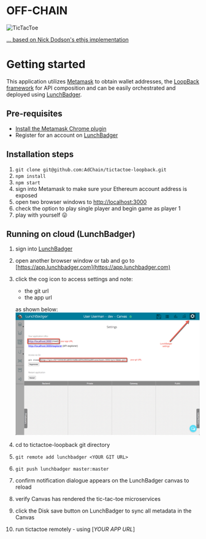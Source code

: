 # OFF-CHAIN
![TicTacToe](http://www.dsmsales.net/images/logos/tttmarqlrg.gif)

[... based on Nick Dodson's ethjs implementation](https://github.com/ethjs/examples/blob/master/tictactoe.html)

# Getting started

This application utilizes [Metamask](www.metamask.io) to obtain wallet addresses, the [LoopBack framework](http://loopback.io/) for API composition and can be easily orchestrated and deployed using [LunchBadger](https://www.lunchbadger.com/). 

## Pre-requisites
* [Install the Metamask Chrome plugin](https://metamask.io/)
* Register for an account on [LunchBadger](https://www.lunchbadger.com/register)


## Installation steps
1. `git clone git@github.com:AdChain/tictactoe-loopback.git`
2. `npm install`
3. `npm start`
4. sign into Metamask to make sure your Ethereum account address is exposed
5. open two browser windows to [http://localhost:3000](http://localhost:3000)
6. check the option to play single player and begin game as player 1
7. play with yourself :stuck_out_tongue:

## Running on cloud (LunchBadger)
1. sign into [LunchBadger](https://www.lunchbadger.com/login)
2. open another browser window or tab and go to [https://app.lunchbadger.com](https://app.lunchbadger.com)
3. click the cog icon to access settings and note:
	- the git url
	- the app url

	as shown below:
	![LB Settings](LBsettings.png)
4. cd to tictactoe-loopback git directory
5. `git remote add lunchbadger <YOUR GIT URL>`
6. `git push lunchbadger master:master`
7. confirm notification dialogue appears on the LunchBadger canvas to reload
8. verify Canvas has rendered the tic-tac-toe microservices
9. click the Disk save button on LunchBadger to sync all metadata in the Canvas
10. run tictactoe remotely - using [_YOUR APP URL_]